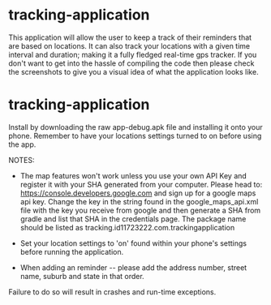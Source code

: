# tracking-application
This application will allow the user to keep a track of their reminders that are based on locations. It can also track your locations with a given time interval and duration; making it a fully fledged real-time gps tracker. If you don't want to get into the hassle of compiling the code then please check the screenshots to give you a visual idea of what the application looks like.

# tracking-application
Install by downloading the raw app-debug.apk file and installing it onto your phone. Remember to have your locations settings turned to on before using the app.

NOTES:

- The map features won't work unless you use your own API Key and register it with your SHA generated from your computer.
Please head to: https://console.developers.google.com and sign up for a google maps api key. Change the key in the string found in the google_maps_api.xml file with the key you receive from google and then generate a SHA from gradle and list that SHA in the credentials page. The package name should be listed as tracking.id11723222.com.trackingapplication 

- Set your location settings to 'on' found within your phone's settings before running the application.

- When adding an reminder -- please add the address number, street name, suburb and state in that order.

Failure to do so will result in crashes and run-time exceptions.
